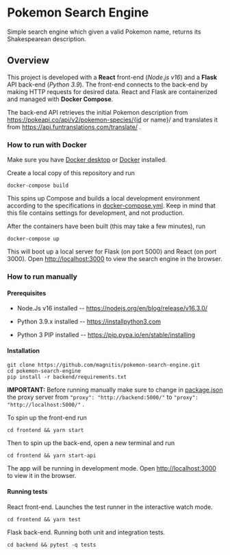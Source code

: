 # Pokemon Search Engine

Simple search engine which given a valid Pokemon name, returns its Shakespearean description.

## Overview

This project is developed with a **React** front-end (*Node.js v16*) and a **Flask** API back-end (*Python 3.9*). The front-end connects to the back-end by making HTTP requests for desired data. React and Flask are containerized and managed with **Docker Compose**. 

The back-end API retrieves the initial Pokemon description from https://pokeapi.co/api/v2/pokemon-species/{id or name}/ and translates it from https://api.funtranslations.com/translate/ .

### How to run with Docker

Make sure you have [Docker desktop](https://www.docker.com/products/docker-desktop) or [Docker](https://www.docker.com/) installed.

Create a local copy of this repository and run

    docker-compose build

This spins up Compose and builds a local development environment according to the specifications in [docker-compose.yml](https://github.com/magnitis/pokemon-search-engine/blob/master/docker-compose.yml). Keep in mind that this file contains settings for development, and not production.

After the containers have been built (this may take a few minutes), run

    docker-compose up

This will boot up a local server for Flask (on port 5000) and React (on port 3000). Open [http://localhost:3000](http://localhost:3000) to view the search engine in the browser.

### How to run manually

#### Prerequisites

* Node.Js v16 installed -- <https://nodejs.org/en/blog/release/v16.3.0/>

* Python 3.9.x installed -- <https://installpython3.com>

* Python 3 PIP installed -- <https://pip.pypa.io/en/stable/installing>

#### Installation

    git clone https://github.com/magnitis/pokemon-search-engine.git
    cd pokemon-search-engine
    pip install -r backend/requirements.txt

**IMPORTANT:** Before running manually make sure to change in [package.json](https://github.com/magnitis/pokemon-search-engine/blob/master/frontend/package.json) the proxy server from ```"proxy": "http://backend:5000/"``` to ```"proxy": "http://localhost:5000/"``` .

To spin up the front-end run

    cd frontend && yarn start

Then to spin up the back-end, open a new terminal and run

    cd frontend && yarn start-api

The app will be running in development mode. Open [http://localhost:3000](http://localhost:3000) to view it in the browser.


#### Running tests

React front-end. Launches the test runner in the interactive watch mode.

    cd frontend && yarn test

Flask back-end. Running both unit and integration tests.

    cd backend && pytest -q tests


